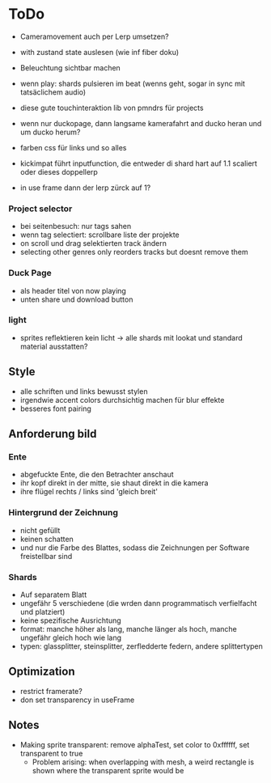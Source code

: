 # ToDo

- Cameramovement auch per Lerp umsetzen?
- with zustand state auslesen (wie inf fiber doku)
- Beleuchtung sichtbar machen
- wenn play: shards pulsieren im beat (wenns geht, sogar in sync mit tatsäclichem audio)

- diese gute touchinteraktion lib von pmndrs für projects
- wenn nur duckopage, dann langsame kamerafahrt and ducko heran und um ducko herum?
- farben css für links und so alles
- kickimpat führt inputfunction, die entweder di shard hart auf 1.1 scaliert oder dieses doppellerp
- in use frame dann der lerp zürck auf 1?

### Project selector

- bei seitenbesuch: nur tags sahen
- wenn tag selectiert: scrollbare liste der projekte
- on scroll und drag selektierten track ändern
- selecting other genres only reorders tracks but doesnt remove them

### Duck Page

- als header titel von now playing
- unten share und download button

### light

- sprites reflektieren kein licht -> alle shards mit lookat und standard material ausstatten?

## Style

- alle schriften und links bewusst stylen
- irgendwie accent colors durchsichtig machen für blur effekte
- besseres font pairing

## Anforderung bild

### Ente

- abgefuckte Ente, die den Betrachter anschaut
- ihr kopf direkt in der mitte, sie shaut direkt in die kamera
- ihre flügel rechts / links sind 'gleich breit'

### Hintergrund der Zeichnung

- nicht gefüllt
- keinen schatten
- und nur die Farbe des Blattes, sodass die Zeichnungen per Software freistellbar sind

### Shards

- Auf separatem Blatt
- ungefähr 5 verschiedene (die wrden dann programmatisch verfielfacht und platziert)
- keine spezifische Ausrichtung
- format: manche höher als lang, manche länger als hoch, manche ungefähr gleich hoch wie lang
- typen: glassplitter, steinsplitter, zerfledderte federn, andere splittertypen

## Optimization

- restrict framerate?
- don set transparency in useFrame

## Notes

- Making sprite transparent: remove alphaTest, set color to 0xffffff, set transparent to true
  - Problem arising: when overlapping with mesh, a weird rectangle is shown where the transparent sprite would be
